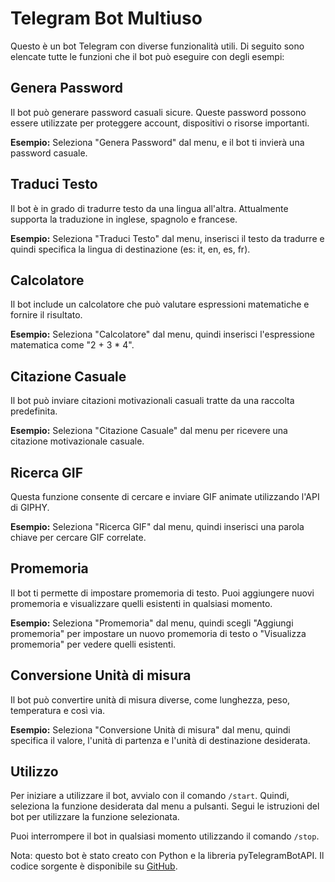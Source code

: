 <h1>Telegram Bot Multiuso</h1>

<p>Questo è un bot Telegram con diverse funzionalità utili. Di seguito sono elencate tutte le funzioni che il bot può eseguire con degli esempi:</p>

<h2>Genera Password</h2>
<p>Il bot può generare password casuali sicure. Queste password possono essere utilizzate per proteggere account, dispositivi o risorse importanti.</p>
<p><strong>Esempio:</strong> Seleziona "Genera Password" dal menu, e il bot ti invierà una password casuale.</p>

<h2>Traduci Testo</h2>
<p>Il bot è in grado di tradurre testo da una lingua all'altra. Attualmente supporta la traduzione in inglese, spagnolo e francese.</p>
<p><strong>Esempio:</strong> Seleziona "Traduci Testo" dal menu, inserisci il testo da tradurre e quindi specifica la lingua di destinazione (es: it, en, es, fr).</p>

<h2>Calcolatore</h2>
<p>Il bot include un calcolatore che può valutare espressioni matematiche e fornire il risultato.</p>
<p><strong>Esempio:</strong> Seleziona "Calcolatore" dal menu, quindi inserisci l'espressione matematica come "2 + 3 * 4".</p>

<h2>Citazione Casuale</h2>
<p>Il bot può inviare citazioni motivazionali casuali tratte da una raccolta predefinita.</p>
<p><strong>Esempio:</strong> Seleziona "Citazione Casuale" dal menu per ricevere una citazione motivazionale casuale.</p>

<h2>Ricerca GIF</h2>
<p>Questa funzione consente di cercare e inviare GIF animate utilizzando l'API di GIPHY.</p>
<p><strong>Esempio:</strong> Seleziona "Ricerca GIF" dal menu, quindi inserisci una parola chiave per cercare GIF correlate.</p>

<h2>Promemoria</h2>
<p>Il bot ti permette di impostare promemoria di testo. Puoi aggiungere nuovi promemoria e visualizzare quelli esistenti in qualsiasi momento.</p>
<p><strong>Esempio:</strong> Seleziona "Promemoria" dal menu, quindi scegli "Aggiungi promemoria" per impostare un nuovo promemoria di testo o "Visualizza promemoria" per vedere quelli esistenti.</p>

<h2>Conversione Unità di misura</h2>
<p>Il bot può convertire unità di misura diverse, come lunghezza, peso, temperatura e così via.</p>
<p><strong>Esempio:</strong> Seleziona "Conversione Unità di misura" dal menu, quindi specifica il valore, l'unità di partenza e l'unità di destinazione desiderata.</p>

<h2>Utilizzo</h2>
<p>Per iniziare a utilizzare il bot, avvialo con il comando <code>/start</code>. Quindi, seleziona la funzione desiderata dal menu a pulsanti. Segui le istruzioni del bot per utilizzare la funzione selezionata.</p>

<p>Puoi interrompere il bot in qualsiasi momento utilizzando il comando <code>/stop</code>.</p>

<p>Nota: questo bot è stato creato con Python e la libreria pyTelegramBotAPI. Il codice sorgente è disponibile su <a href="https://github.com/tuoUsername/tuoRepository">GitHub</a>.</p>
